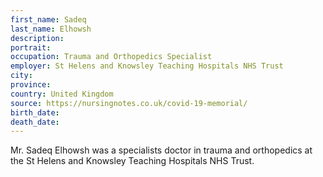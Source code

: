 ```yaml
---
first_name: Sadeq
last_name: Elhowsh
description: 
portrait: 
occupation: Trauma and Orthopedics Specialist
employer: St Helens and Knowsley Teaching Hospitals NHS Trust
city: 
province: 
country: United Kingdom
source: https://nursingnotes.co.uk/covid-19-memorial/
birth_date: 
death_date: 
---
```


Mr. Sadeq Elhowsh was a specialists doctor in trauma and orthopedics at the St Helens and Knowsley Teaching Hospitals NHS Trust.